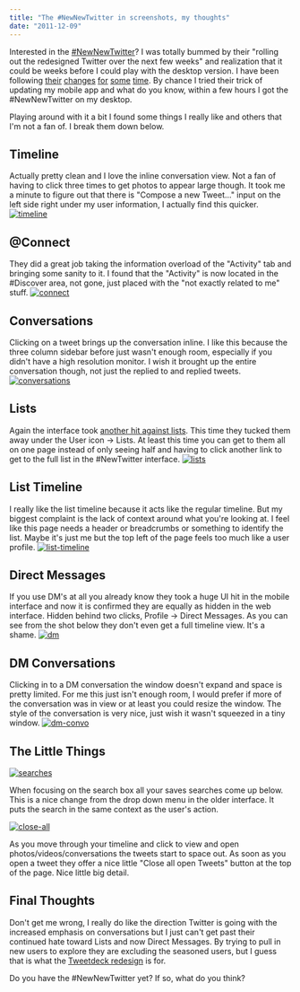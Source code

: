 ```yaml
---
title: "The #NewNewTwitter in screenshots, my thoughts"
date: "2011-12-09"
---
```


Interested in the [#NewNewTwitter](https://twitter.com/#!/search/%23newnewtwitter)? I was totally bummed by their "rolling out the redesigned Twitter over the next few weeks" and realization that it could be weeks before I could play with the desktop version. I have been following [their](http://nickdenardis.com/2011/05/29/twitter-ui-hates-lists/ "Twitter UI hates lists") [changes](http://nickdenardis.com/2011/05/18/screenshots-new-twitter-follower-email-format/ "[Screenshots] New Twitter follower email format") [for](http://nickdenardis.com/2011/04/21/new-twitter-homepage-launches/ "New Twitter Homepage Launches") [some](http://nickdenardis.com/2010/11/22/twitter-ab-testing-find-people/ "Twitter A/B Testing “Find People”") [time](http://nickdenardis.com/2010/09/17/screenshots-of-the-newtwitter/ "Screenshots of the #newtwitter"). By chance I tried their trick of updating my mobile app and what do you know, within a few hours I got the #NewNewTwitter on my desktop.

Playing around with it a bit I found some things I really like and others that I'm not a fan of. I break them down below.

## Timeline

Actually pretty clean and I love the inline conversation view. Not a fan of having to click three times to get photos to appear large though. It took me a minute to figure out that there is "Compose a new Tweet..." input on the left side right under my user information, I actually find this quicker. [![](/images/timeline-1024x828.png "timeline")](http://nickdenardis.com/wp-content/uploads/2011/12/timeline.png)

## @Connect

They did a great job taking the information overload of the "Activity" tab and bringing some sanity to it. I found that the "Activity" is now located in the #Discover area, not gone, just placed with the "not exactly related to me" stuff. [![](/images/connect-1024x828.png "connect")](http://nickdenardis.com/wp-content/uploads/2011/12/connect.png)

## Conversations

Clicking on a tweet brings up the conversation inline. I like this because the three column sidebar before just wasn't enough room, especially if you didn't have a high resolution monitor. I wish it brought up the entire conversation though, not just the replied to and replied tweets. [![](/images/conversations-1024x828.png "conversations")](http://nickdenardis.com/wp-content/uploads/2011/12/conversations.png)

## Lists

Again the interface took [another hit against lists](http://nickdenardis.com/2011/05/29/twitter-ui-hates-lists/ "Twitter UI hates lists"). This time they tucked them away under the User icon -> Lists. At least this time you can get to them all on one page instead of only seeing half and having to click another link to get to the full list in the #NewTwitter interface. [![](/images/lists-1024x835.png "lists")](http://nickdenardis.com/wp-content/uploads/2011/12/lists.png)

## List Timeline

I really like the list timeline because it acts like the regular timeline. But my biggest complaint is the lack of context around what you're looking at. I feel like this page needs a header or breadcrumbs or something to identify the list. Maybe it's just me but the top left of the page feels too much like a user profile. [![](/images/list-timeline-1024x835.png "list-timeline")](http://nickdenardis.com/wp-content/uploads/2011/12/list-timeline.png)

## Direct Messages

If you use DM's at all you already know they took a huge UI hit in the mobile interface and now it is confirmed they are equally as hidden in the web interface. Hidden behind two clicks, Profile -> Direct Messages. As you can see from the shot below they don't even get a full timeline view. It's a shame. [![](/images/dm-1024x828.png "dm")](http://nickdenardis.com/wp-content/uploads/2011/12/dm.png)

## DM Conversations

Clicking in to a DM conversation the window doesn't expand and space is pretty limited. For me this just isn't enough room, I would prefer if more of the conversation was in view or at least you could resize the window. The style of the conversation is very nice, just wish it wasn't squeezed in a tiny window. [![](/images/dm-convo-1024x828.png "dm-convo")](http://nickdenardis.com/wp-content/uploads/2011/12/dm-convo.png)

## The Little Things

[![](/images/searches1.png "searches")](http://nickdenardis.com/wp-content/uploads/2011/12/searches1.png)

When focusing on the search box all your saves searches come up below. This is a nice change from the drop down menu in the older interface. It puts the search in the same context as the user's action.

[![](/images/close-all.png "close-all")](http://nickdenardis.com/wp-content/uploads/2011/12/close-all.png)

As you move through your timeline and click to view and open photos/videos/conversations the tweets start to space out. As soon as you open a tweet they offer a nice little "Close all open Tweets" button at the top of the page. Nice little big detail.

## Final Thoughts

Don't get me wrong, I really do like the direction Twitter is going with the increased emphasis on conversations but I just can't get past their continued hate toward Lists and now Direct Messages. By trying to pull in new users to explore they are excluding the seasoned users, but I guess that is what the [Tweetdeck redesign](https://web.tweetdeck.com/) is for.

Do you have the #NewNewTwitter yet? If so, what do you think?
